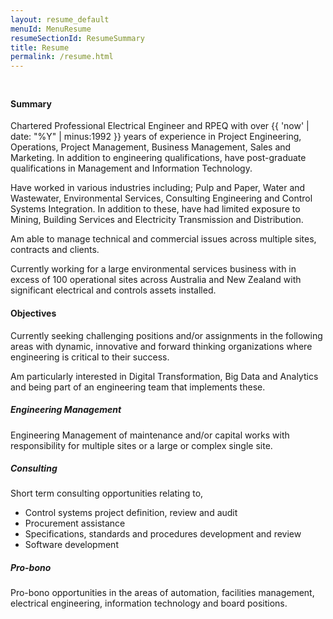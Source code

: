 ```yaml
---
layout: resume_default
menuId: MenuResume
resumeSectionId: ResumeSummary
title: Resume
permalink: /resume.html
---
```

<div class="container" style="padding-top:10px">

<div class="row">

<div class="col-md-6">            
<div markdown="1">

#### Summary

Chartered Professional Electrical Engineer and RPEQ with over {{ 'now' | date: "%Y" | minus:1992 }} years of experience in Project Engineering, Operations, Project Management, Business Management, Sales and Marketing. In addition to engineering qualifications, have post-graduate qualifications in Management and Information Technology.

Have worked in various industries including; Pulp and Paper, Water and Wastewater, Environmental Services, Consulting Engineering and Control Systems Integration. In addition to these, have had limited exposure to Mining, Building Services and Electricity Transmission and Distribution.

Am able to manage technical and commercial issues across multiple sites, contracts and clients.

Currently working for a large environmental services business with in excess of 100 operational sites across Australia and New Zealand with significant electrical and controls assets installed.

</div>
</div>

<div class="col-md-6">            
<div markdown="1">

#### Objectives

Currently seeking challenging positions and/or assignments in the following areas with dynamic, innovative and forward thinking organizations where engineering is critical to their success.

Am particularly interested in Digital Transformation, Big Data and Analytics and being part of an engineering team that implements these.

##### Engineering Management

Engineering Management of maintenance and/or capital works with responsibility for multiple sites or a large or complex single site.

##### Consulting

Short term consulting opportunities relating to,
- Control systems project definition, review and audit
- Procurement assistance
- Specifications, standards and procedures development and review
- Software development

##### Pro-bono

Pro-bono opportunities in the areas of automation, facilities management, electrical engineering, information technology and board positions.

</div>
</div>
